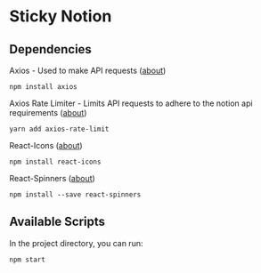 # Sticky Notion

## Dependencies

Axios - Used to make API requests ([about](https://www.npmjs.com/package/axios))
```
npm install axios
```

Axios Rate Limiter - Limits API requests to adhere to the notion api requirements ([about](https://www.npmjs.com/package/axios-rate-limit))

```
yarn add axios-rate-limit
```

React-Icons ([about](https://www.npmjs.com/package/react-icons))

```
npm install react-icons
```

React-Spinners ([about](https://www.npmjs.com/package/react-spinners))

```
npm install --save react-spinners
```


## Available Scripts

In the project directory, you can run:

```
npm start
```

